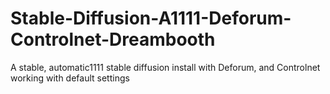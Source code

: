 # Stable-Diffusion-A1111-Deforum-Controlnet-Dreambooth
A stable, automatic1111 stable diffusion install with Deforum, and Controlnet working with default settings
